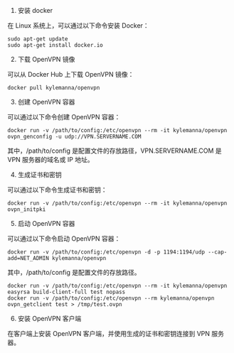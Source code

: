 1. 安装 docker

在 Linux 系统上，可以通过以下命令安装 Docker：

```
sudo apt-get update
sudo apt-get install docker.io
```

2. 下载 OpenVPN 镜像

可以从 Docker Hub 上下载 OpenVPN 镜像：

```
docker pull kylemanna/openvpn
```

3. 创建 OpenVPN 容器

可以通过以下命令创建 OpenVPN 容器：

```
docker run -v /path/to/config:/etc/openvpn --rm -it kylemanna/openvpn ovpn_genconfig -u udp://VPN.SERVERNAME.COM
```

其中，/path/to/config 是配置文件的存放路径，VPN.SERVERNAME.COM 是 VPN 服务器的域名或 IP 地址。

4. 生成证书和密钥

可以通过以下命令生成证书和密钥：

```
docker run -v /path/to/config:/etc/openvpn --rm -it kylemanna/openvpn ovpn_initpki
```

5. 启动 OpenVPN 容器

可以通过以下命令启动 OpenVPN 容器：

```
docker run -v /path/to/config:/etc/openvpn -d -p 1194:1194/udp --cap-add=NET_ADMIN kylemanna/openvpn
```

其中，/path/to/config 是配置文件的存放路径。

```
docker run -v /path/to/config:/etc/openvpn --rm -it kylemanna/openvpn easyrsa build-client-full test nopass
docker run -v /path/to/config:/etc/openvpn --rm kylemanna/openvpn ovpn_getclient test > /tmp/test.ovpn
```

6. 安装 OpenVPN 客户端

在客户端上安装 OpenVPN 客户端，并使用生成的证书和密钥连接到 VPN 服务器。
